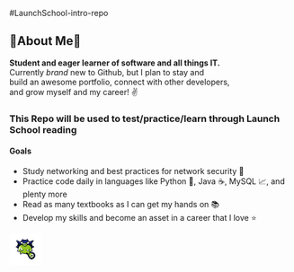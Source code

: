 #LaunchSchool-intro-repo
## 🌱About Me🌱
**Student and eager learner of software and all things IT.**\
Currently _brand_ new to Github, but I plan to stay and\
build an awesome portfolio, connect with other developers,\
and grow myself and my career! :v:

### This Repo will be used to test/practice/learn through Launch School reading

#### Goals
- Study networking and best practices for network security :closed_lock_with_key:
- Practice code daily in languages like Python :snake:, Java :coffee:, MySQL :chart_with_upwards_trend:, and plenty more
- Read as many textbooks as I can get my hands on :books:
- Develop my skills and become an asset in a career that I love :star:

![picture of Qwilfish pixelated pokemon](/qwilfish.png)

<!--
- 🔭 I’m currently working on ...
-  I’m currently learning ...
- 👯 I’m looking to collaborate on ...
- 🤔 I’m looking for help with ...
- 💬 Ask me about ...
- 📫 How to reach me: ...
- 😄 Pronouns: ...
- ⚡ Fun fact: ...
-->
